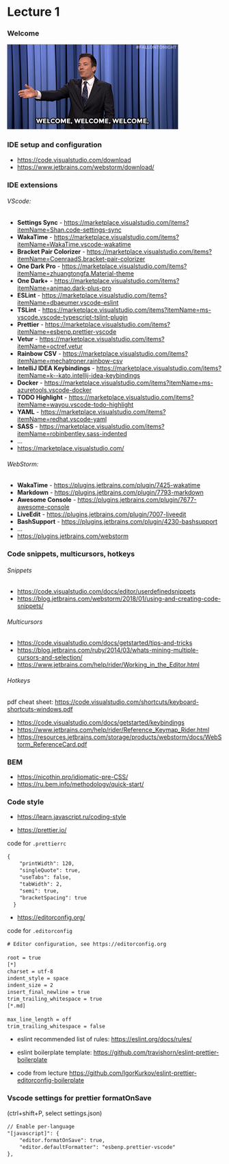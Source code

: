 # Lecture 1

### Welcome

![Welcome](welcome.gif)

### IDE setup and configuration

- https://code.visualstudio.com/download
- https://www.jetbrains.com/webstorm/download/

### IDE extensions

###### VScode:

- **Settings Sync** - https://marketplace.visualstudio.com/items?itemName=Shan.code-settings-sync
- **WakaTime** - https://marketplace.visualstudio.com/items?itemName=WakaTime.vscode-wakatime
- **Bracket Pair Colorizer** - https://marketplace.visualstudio.com/items?itemName=CoenraadS.bracket-pair-colorizer
- **One Dark Pro** - https://marketplace.visualstudio.com/items?itemName=zhuangtongfa.Material-theme
- **One Dark+** - https://marketplace.visualstudio.com/items?itemName=anjmao.dark-plus-pro
- **ESLint** - https://marketplace.visualstudio.com/items?itemName=dbaeumer.vscode-eslint
- **TSLint** - https://marketplace.visualstudio.com/items?itemName=ms-vscode.vscode-typescript-tslint-plugin
- **Prettier** - https://marketplace.visualstudio.com/items?itemName=esbenp.prettier-vscode
- **Vetur** - https://marketplace.visualstudio.com/items?itemName=octref.vetur
- **Rainbow CSV** - https://marketplace.visualstudio.com/items?itemName=mechatroner.rainbow-csv
- **IntelliJ IDEA Keybindings** - https://marketplace.visualstudio.com/items?itemName=k--kato.intellij-idea-keybindings
- **Docker** - https://marketplace.visualstudio.com/items?itemName=ms-azuretools.vscode-docker
- **TODO Highlight** - https://marketplace.visualstudio.com/items?itemName=wayou.vscode-todo-highlight
- **YAML** - https://marketplace.visualstudio.com/items?itemName=redhat.vscode-yaml
- **SASS** - https://marketplace.visualstudio.com/items?itemName=robinbentley.sass-indented
- ...
- https://marketplace.visualstudio.com/

###### WebStorm:

- **WakaTime** - https://plugins.jetbrains.com/plugin/7425-wakatime
- **Markdown** - https://plugins.jetbrains.com/plugin/7793-markdown
- **Awesome Console** - https://plugins.jetbrains.com/plugin/7677-awesome-console
- **LiveEdit** - https://plugins.jetbrains.com/plugin/7007-liveedit
- **BashSupport** - https://plugins.jetbrains.com/plugin/4230-bashsupport
- ...
- https://plugins.jetbrains.com/webstorm

### Code snippets, multicursors, hotkeys

###### Snippets

- https://code.visualstudio.com/docs/editor/userdefinedsnippets
- https://blog.jetbrains.com/webstorm/2018/01/using-and-creating-code-snippets/

###### Multicursors

- https://code.visualstudio.com/docs/getstarted/tips-and-tricks
- https://blog.jetbrains.com/ruby/2014/03/whats-mining-multiple-cursors-and-selection/
- https://www.jetbrains.com/help/rider/Working_in_the_Editor.html

###### Hotkeys

pdf cheat sheet: https://code.visualstudio.com/shortcuts/keyboard-shortcuts-windows.pdf

- https://code.visualstudio.com/docs/getstarted/keybindings
- https://www.jetbrains.com/help/rider/Reference_Keymap_Rider.html
- https://resources.jetbrains.com/storage/products/webstorm/docs/WebStorm_ReferenceCard.pdf

### BEM

- https://nicothin.pro/idiomatic-pre-CSS/
- https://ru.bem.info/methodology/quick-start/

### Code style

- https://learn.javascript.ru/coding-style

- https://prettier.io/

code for `.prettierrc`

```
{
    "printWidth": 120,
    "singleQuote": true,
    "useTabs": false,
    "tabWidth": 2,
    "semi": true,
    "bracketSpacing": true
  }

```

- https://editorconfig.org/

code for `.editorconfig`

```
# Editor configuration, see https://editorconfig.org

root = true
[*]
charset = utf-8
indent_style = space
indent_size = 2
insert_final_newline = true
trim_trailing_whitespace = true
[*.md]

max_line_length = off
trim_trailing_whitespace = false
```
- eslint recommended list of rules: 
https://eslint.org/docs/rules/
- eslint boilerplate template: https://github.com/travishorn/eslint-prettier-boilerplate

- code from lecture https://github.com/IgorKurkov/eslint-prettier-editorconfig-boilerplate

### Vscode settings for prettier formatOnSave

(ctrl+shift+P, select settings.json)
```
// Enable per-language
"[javascript]": {
    "editor.formatOnSave": true,
    "editor.defaultFormatter": "esbenp.prettier-vscode"
},
```
